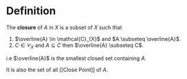 # Definition

The **closure** of $A$ in $X$ is a subset of $X$ such that

1. $\overline{A} \in \mathcal{C}_{X}$ and $A \subseteq \overline{A}$.
2. $C \in \mathcal{C}_{X}$ and $A \subseteq C$ then $\overline{A} \subseteq C$.

i.e $\overline{A}$ is the smallest closed set containing $A$.

It is also the set of all [[Close Point]] of $A$.